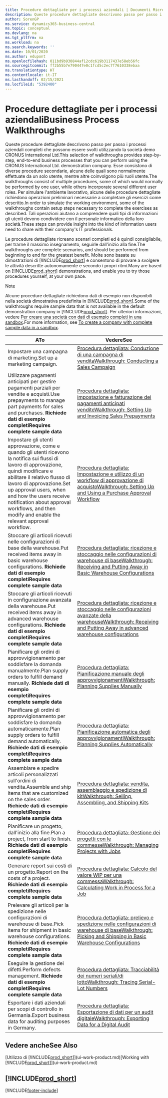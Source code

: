 ```yaml
---
title: Procedure dettagliate per i processi aziendali | Documenti Microsoft
description: Queste procedure dettagliate descrivono passo per passo i processi aziendali completi che possono essere svolti utilizzando la società demo CRONUS International Ltd.
author: SorenGP
ms.service: dynamics365-business-central
ms.topic: conceptual
ms.devlang: na
ms.tgt_pltfrm: na
ms.workload: na
ms.search.keywords: ''
ms.date: 10/01/2020
ms.author: edupont
ms.openlocfilehash: 011bd9b930844af12cdc619b3117437e58eb56fc
ms.sourcegitcommit: ff2b55b7e790447e0c1fcd5c2ec7f7610338ebaa
ms.translationtype: HT
ms.contentlocale: it-IT
ms.lasthandoff: 02/15/2021
ms.locfileid: "5392400"
---
```

# <a name="business-process-walkthroughs"></a><span data-ttu-id="a0738-103">Procedure dettagliate per i processi aziendali</span><span class="sxs-lookup"><span data-stu-id="a0738-103">Business Process Walkthroughs</span></span>

<span data-ttu-id="a0738-104">Queste procedure dettagliate descrivono passo per passo i processi aziendali completi che possono essere svolti utilizzando la società demo CRONUS International Ltd.</span><span class="sxs-lookup"><span data-stu-id="a0738-104">This selection of walkthroughs provides step-by-step, end-to-end business processes that you can perform using the CRONUS International Ltd. demonstration company.</span></span> <span data-ttu-id="a0738-105">Esse consistono di diverse procedure secondarie, alcune delle quali sono normalmente effettuate da un solo utente, mentre altre coinvolgono più ruoli utente.</span><span class="sxs-lookup"><span data-stu-id="a0738-105">The walkthroughs consist of multiple procedures, some of which would normally be performed by one user, while others incorporate several different user roles.</span></span> <span data-ttu-id="a0738-106">Per simulare l'ambiente lavorativo, alcune delle procedure dettagliate richiedono operazioni preliminari necessarie a completare gli esercizi come descritto.</span><span class="sxs-lookup"><span data-stu-id="a0738-106">In order to simulate the working environment, some of the walkthroughs contain setup steps necessary to complete the exercises as described.</span></span> <span data-ttu-id="a0738-107">Tali operazioni aiutano a comprendere quali tipi di informazioni gli utenti devono condividere con il personale informatico della loro società.</span><span class="sxs-lookup"><span data-stu-id="a0738-107">These steps can provide insight into the kind of information users need to share with their company's IT professionals.</span></span>  

 <span data-ttu-id="a0738-108">Le procedure dettagliate ricreano scenari completi ed è quindi consigliabile, per trarne il massimo insegnamento, seguirle dall'inizio alla fine.</span><span class="sxs-lookup"><span data-stu-id="a0738-108">The walkthroughs are complete scenarios, and should be performed from beginning to end for the greatest benefit.</span></span> <span data-ttu-id="a0738-109">Molte sono basate su dimostrazioni di [!INCLUDE[prod_short](includes/prod_short.md)] e consentono di provare a svolgere le attività descritte autonomamente e secondo i propri ritmi.</span><span class="sxs-lookup"><span data-stu-id="a0738-109">Many are based on [!INCLUDE[prod_short](includes/prod_short.md)] demonstrations, and enable you to try those procedures yourself, at your own pace.</span></span>  

> [!NOTE]
> <span data-ttu-id="a0738-110">Alcune procedure dettagliate richiedono dati di esempio non disponibili nella società dimostrativa predefinita in [!INCLUDE[prod_short](includes/prod_short.md)].</span><span class="sxs-lookup"><span data-stu-id="a0738-110">Some of the walkthroughs require sample data that is not available in the default demonstration company in [!INCLUDE[prod_short](includes/prod_short.md)].</span></span> <span data-ttu-id="a0738-111">Per ulteriori informazioni, vedere [Per creare una società con dati di esempio completi in una sandbox](across-how-create-sandbox-environment.md#to-create-a-company-with-complete-sample-data-in-a-sandbox).</span><span class="sxs-lookup"><span data-stu-id="a0738-111">For more information, see [To create a company with complete sample data in a sandbox](across-how-create-sandbox-environment.md#to-create-a-company-with-complete-sample-data-in-a-sandbox).</span></span>

|<span data-ttu-id="a0738-112">A</span><span class="sxs-lookup"><span data-stu-id="a0738-112">To</span></span>|<span data-ttu-id="a0738-113">Vedere</span><span class="sxs-lookup"><span data-stu-id="a0738-113">See</span></span>|  
|--------|---------|  
|<span data-ttu-id="a0738-114">Impostare una campagna di marketing.</span><span class="sxs-lookup"><span data-stu-id="a0738-114">Set up a marketing campaign.</span></span>|[<span data-ttu-id="a0738-115">Procedura dettagliata: Conduzione di una campagna di vendita</span><span class="sxs-lookup"><span data-stu-id="a0738-115">Walkthrough: Conducting a Sales Campaign</span></span>](walkthrough-conducting-a-sales-campaign.md)|  
|<span data-ttu-id="a0738-116">Utilizzare pagamenti anticipati per gestire pagamenti parziali per vendite e acquisti.</span><span class="sxs-lookup"><span data-stu-id="a0738-116">Use prepayments to manage part payments for sales and purchases.</span></span> <span data-ttu-id="a0738-117">**Richiede dati di esempio completi**</span><span class="sxs-lookup"><span data-stu-id="a0738-117">**Requires complete sample data**</span></span> |[<span data-ttu-id="a0738-118">Procedura dettagliata: impostazione e fatturazione dei pagamenti anticipati vendite</span><span class="sxs-lookup"><span data-stu-id="a0738-118">Walkthrough: Setting Up and Invoicing Sales Prepayments</span></span>](walkthrough-setting-up-and-invoicing-sales-prepayments.md)|  
|<span data-ttu-id="a0738-119">Impostare gli utenti approvazione, come e quando gli utenti ricevono la notifica sui flussi di lavoro di approvazione, quindi modificare e abilitare il relativo flusso di lavoro di approvazione.</span><span class="sxs-lookup"><span data-stu-id="a0738-119">Set up approval users, when and how the users receive notification about approval workflows, and then modify and enable the relevant approval workflow.</span></span>|[<span data-ttu-id="a0738-120">Procedura dettagliata: Impostazione e utilizzo di un workflow di approvazione di acquisto</span><span class="sxs-lookup"><span data-stu-id="a0738-120">Walkthrough: Setting Up and Using a Purchase Approval Workflow</span></span>](walkthrough-setting-up-and-using-a-purchase-approval-workflow.md)|  
|<span data-ttu-id="a0738-121">Stoccare gli articoli ricevuti nelle configurazioni di base della warehouse.</span><span class="sxs-lookup"><span data-stu-id="a0738-121">Put received items away in basic warehouse configurations.</span></span> <span data-ttu-id="a0738-122">**Richiede dati di esempio completi**</span><span class="sxs-lookup"><span data-stu-id="a0738-122">**Requires complete sample data**</span></span>|[<span data-ttu-id="a0738-123">Procedura dettagliata: ricezione e stoccaggio nelle configurazioni di warehouse di base</span><span class="sxs-lookup"><span data-stu-id="a0738-123">Walkthrough: Receiving and Putting Away in Basic Warehouse Configurations</span></span>](walkthrough-receiving-and-putting-away-in-basic-warehousing.md)|  
|<span data-ttu-id="a0738-124">Stoccare gli articoli ricevuti in configurazione avanzata della warehouse.</span><span class="sxs-lookup"><span data-stu-id="a0738-124">Put received items away in advanced warehouse configurations.</span></span> <span data-ttu-id="a0738-125">**Richiede dati di esempio completi**</span><span class="sxs-lookup"><span data-stu-id="a0738-125">**Requires complete sample data**</span></span>|[<span data-ttu-id="a0738-126">Procedura dettagliata: ricezione e stoccaggio nelle configurazioni avanzate della warehouse</span><span class="sxs-lookup"><span data-stu-id="a0738-126">Walkthrough: Receiving and Putting Away in advanced warehouse configurations</span></span>](walkthrough-receiving-and-putting-away-in-advanced-warehousing.md)|  
|<span data-ttu-id="a0738-127">Pianificare gli ordini di approvvigionamento per soddisfare la domanda manualmente.</span><span class="sxs-lookup"><span data-stu-id="a0738-127">Plan supply orders to fulfill demand manually.</span></span> <span data-ttu-id="a0738-128">**Richiede dati di esempio completi**</span><span class="sxs-lookup"><span data-stu-id="a0738-128">**Requires complete sample data**</span></span>|[<span data-ttu-id="a0738-129">Procedura dettagliata: Pianificazione manuale degli approvvigionamenti</span><span class="sxs-lookup"><span data-stu-id="a0738-129">Walkthrough: Planning Supplies Manually</span></span>](walkthrough-planning-supplies-manually.md)|  
|<span data-ttu-id="a0738-130">Pianificare gli ordini di approvvigionamento per soddisfare la domanda automaticamente.</span><span class="sxs-lookup"><span data-stu-id="a0738-130">Plan supply orders to fulfill demand automatically.</span></span> <span data-ttu-id="a0738-131">**Richiede dati di esempio completi**</span><span class="sxs-lookup"><span data-stu-id="a0738-131">**Requires complete sample data**</span></span>|[<span data-ttu-id="a0738-132">Procedura dettagliata: Pianificazione automatica degli approvvigionamenti</span><span class="sxs-lookup"><span data-stu-id="a0738-132">Walkthrough: Planning Supplies Automatically</span></span>](walkthrough-planning-supplies-automatically.md)|  
|<span data-ttu-id="a0738-133">Assemblare e spedire articoli personalizzati sull'ordini di vendita.</span><span class="sxs-lookup"><span data-stu-id="a0738-133">Assemble and ship items that are customized on the sales order.</span></span> <span data-ttu-id="a0738-134">**Richiede dati di esempio completi**</span><span class="sxs-lookup"><span data-stu-id="a0738-134">**Requires complete sample data**</span></span>|[<span data-ttu-id="a0738-135">Procedura dettagliata: vendita, assemblaggio e spedizione di kit</span><span class="sxs-lookup"><span data-stu-id="a0738-135">Walkthrough: Selling, Assembling, and Shipping Kits</span></span>](walkthrough-selling-assembling-and-shipping-kits.md)|  
|<span data-ttu-id="a0738-136">Pianificare un progetto, dall'inizio alla fine.</span><span class="sxs-lookup"><span data-stu-id="a0738-136">Plan a project, from start to finish.</span></span> <span data-ttu-id="a0738-137">**Richiede dati di esempio completi**</span><span class="sxs-lookup"><span data-stu-id="a0738-137">**Requires complete sample data**</span></span>|[<span data-ttu-id="a0738-138">Procedura dettagliata: Gestione dei progetti con le commesse</span><span class="sxs-lookup"><span data-stu-id="a0738-138">Walkthrough: Managing Projects with Jobs</span></span>](walkthrough-managing-projects-with-jobs.md)|  
|<span data-ttu-id="a0738-139">Generare report sui costi di un progetto.</span><span class="sxs-lookup"><span data-stu-id="a0738-139">Report on the costs of a project.</span></span> <span data-ttu-id="a0738-140">**Richiede dati di esempio completi**</span><span class="sxs-lookup"><span data-stu-id="a0738-140">**Requires complete sample data**</span></span>|[<span data-ttu-id="a0738-141">Procedura dettagliata: Calcolo del valore WIP per una commessa</span><span class="sxs-lookup"><span data-stu-id="a0738-141">Walkthrough: Calculating Work in Process for a Job</span></span>](walkthrough-calculating-work-in-process-for-a-job.md)|  
|<span data-ttu-id="a0738-142">Prelevare gli articoli per la spedizione nelle configurazioni di warehouse di base.</span><span class="sxs-lookup"><span data-stu-id="a0738-142">Pick items for shipment in basic warehouse configurations.</span></span> <span data-ttu-id="a0738-143">**Richiede dati di esempio completi**</span><span class="sxs-lookup"><span data-stu-id="a0738-143">**Requires complete sample data**</span></span>|[<span data-ttu-id="a0738-144">Procedura dettagliata: prelievo e spedizione nelle configurazioni di warehouse di base</span><span class="sxs-lookup"><span data-stu-id="a0738-144">Walkthrough: Picking and Shipping in Basic Warehouse Configurations</span></span>](walkthrough-picking-and-shipping-in-basic-warehousing.md)|  
|<span data-ttu-id="a0738-145">Eseguire la gestione dei difetti.</span><span class="sxs-lookup"><span data-stu-id="a0738-145">Perform defects management.</span></span> <span data-ttu-id="a0738-146">**Richiede dati di esempio completi**</span><span class="sxs-lookup"><span data-stu-id="a0738-146">**Requires complete sample data**</span></span>|[<span data-ttu-id="a0738-147">Procedura dettagliata: Tracciabilità dei numeri seriali/di lotto</span><span class="sxs-lookup"><span data-stu-id="a0738-147">Walkthrough: Tracing Serial-Lot Numbers</span></span>](walkthrough-tracing-serial-lot-numbers.md)|
|<span data-ttu-id="a0738-148">Esportare i dati aziendali per scopi di controllo in Germania.</span><span class="sxs-lookup"><span data-stu-id="a0738-148">Export business data for auditing purposes in Germany.</span></span>|[<span data-ttu-id="a0738-149">Procedura dettagliata: Esportazione di dati per un audit digitale</span><span class="sxs-lookup"><span data-stu-id="a0738-149">Walkthrough: Exporting Data for a Digital Audit</span></span>](LocalFunctionality/Germany/walkthrough-exporting-data-for-a-digital-audit.md)|

## <a name="see-also"></a><span data-ttu-id="a0738-150">Vedere anche</span><span class="sxs-lookup"><span data-stu-id="a0738-150">See Also</span></span>

<span data-ttu-id="a0738-151">[Utilizzo di [!INCLUDE[prod_short](includes/prod_short.md)]](ui-work-product.md)</span><span class="sxs-lookup"><span data-stu-id="a0738-151">[Working with [!INCLUDE[prod_short](includes/prod_short.md)]](ui-work-product.md)</span></span>  

## [!INCLUDE[prod_short](includes/free_trial_md.md)]  


[!INCLUDE[footer-include](includes/footer-banner.md)]